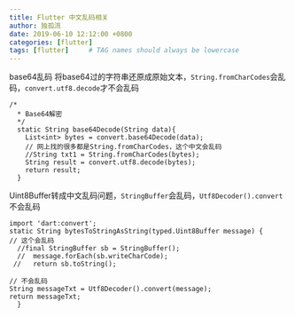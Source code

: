 ```yaml
---
title: Flutter 中文乱码相关
author: 独孤流
date: 2019-06-10 12:12:00 +0800
categories: [flutter]
tags: [flutter]     # TAG names should always be lowercase
---
```


base64乱码
将base64过的字符串还原成原始文本，`String.fromCharCodes`会乱码，`convert.utf8.decode`才不会乱码
```
/*
  * Base64解密
  */
  static String base64Decode(String data){
    List<int> bytes = convert.base64Decode(data);
    // 网上找的很多都是String.fromCharCodes，这个中文会乱码
    //String txt1 = String.fromCharCodes(bytes);
    String result = convert.utf8.decode(bytes);
    return result;
  }
```

Uint8Buffer转成中文乱码问题，`StringBuffer`会乱码，`Utf8Decoder().convert`不会乱码
```
import 'dart:convert';
static String bytesToStringAsString(typed.Uint8Buffer message) {
// 这个会乱码  
  //final StringBuffer sb = StringBuffer();
  //  message.forEach(sb.writeCharCode);
 //   return sb.toString();

// 不会乱码
String messageTxt = Utf8Decoder().convert(message);
return messageTxt;
  }
```